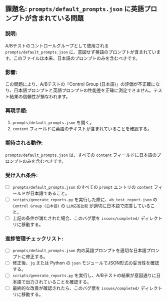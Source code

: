 ## 課題名: `prompts/default_prompts.json` に英語プロンプトが含まれている問題

### 説明:
A/Bテストのコントロールグループとして使用される `prompts/default_prompts.json` に、意図せず英語のプロンプトが含まれています。このファイルは本来、日本語のプロンプトのみを含むべきです。

### 影響:
この問題により、A/Bテストの「Control Group (日本語)」の評価が不正確になり、日本語プロンプトと英語プロンプトの性能差を正確に測定できません。テスト結果の信頼性が損なわれます。

### 再現手順:
1. `prompts/default_prompts.json` を開く。
2. `content` フィールドに英語のテキストが含まれていることを確認する。

### 期待される動作:
`prompts/default_prompts.json` は、すべての `content` フィールドに日本語のプロンプトのみを含むべきです。

### 受け入れ条件:
- [ ] `prompts/default_prompts.json` のすべての `prompt` エントリの `content` フィールドが日本語であること。
- [ ] `scripts/generate_reports.py` を実行した際に、`ab_test_report.json` の `Control Group (日本語)` の `LLM応答比較` が適切に日本語で応答していること。
- [ ] 上記の条件が満たされた場合、このバグ票を `issues/completed/` ディレクトリに移動する。

### 進捗管理チェックリスト:
- [ ] `prompts/default_prompts.json` 内の英語プロンプトを適切な日本語プロンプトに修正する。
- [ ] 修正後、`jq` または Python の `json` モジュールでJSON形式の妥当性を確認する。
- [ ] `scripts/generate_reports.py` を実行し、A/Bテストの結果が意図通りに日本語で出力されていることを確認する。
- [ ] 最終的な改善が確認されたら、このバグ票を `issues/completed/` ディレクトリに移動する。